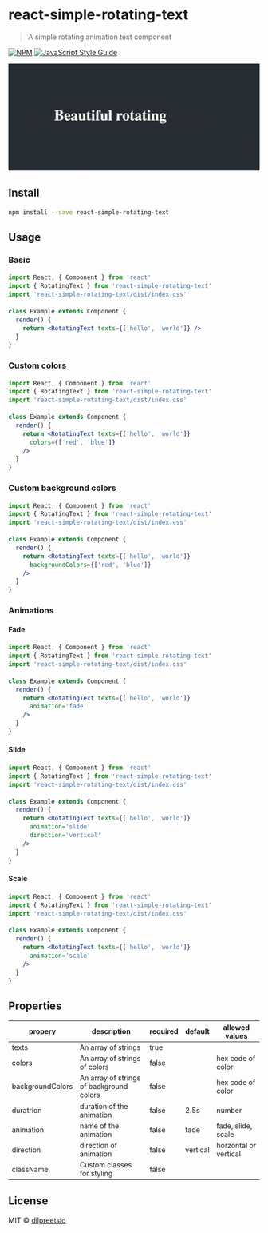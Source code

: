 # react-simple-rotating-text

> A simple rotating animation text component

[![NPM](https://img.shields.io/npm/v/react-simple-rotating-text.svg)](https://www.npmjs.com/package/react-simple-rotating-text) [![JavaScript Style Guide](https://img.shields.io/badge/code_style-standard-brightgreen.svg)](https://standardjs.com)

![Demo gif](https://raw.githubusercontent.com/dilpreetsio/react-simple-rotating-text/main/demo.gif)

## Install

```bash
npm install --save react-simple-rotating-text
```

## Usage

### Basic

```jsx
import React, { Component } from 'react'
import { RotatingText } from 'react-simple-rotating-text'
import 'react-simple-rotating-text/dist/index.css'

class Example extends Component {
  render() {
    return <RotatingText texts={['hello', 'world']} />
  }
}
```

### Custom colors

```jsx
import React, { Component } from 'react'
import { RotatingText } from 'react-simple-rotating-text'
import 'react-simple-rotating-text/dist/index.css'

class Example extends Component {
  render() {
    return <RotatingText texts={['hello', 'world']}
      colors={['red', 'blue']}
    />
  }
}
```

### Custom background colors

```jsx
import React, { Component } from 'react'
import { RotatingText } from 'react-simple-rotating-text'
import 'react-simple-rotating-text/dist/index.css'

class Example extends Component {
  render() {
    return <RotatingText texts={['hello', 'world']}
      backgroundColors={['red', 'blue']}
    />
  }
}
```

### Animations

#### Fade

```jsx
import React, { Component } from 'react'
import { RotatingText } from 'react-simple-rotating-text'
import 'react-simple-rotating-text/dist/index.css'

class Example extends Component {
  render() {
    return <RotatingText texts={['hello', 'world']}
      animation='fade'
    />
  }
}
```

#### Slide

```jsx
import React, { Component } from 'react'
import { RotatingText } from 'react-simple-rotating-text'
import 'react-simple-rotating-text/dist/index.css'

class Example extends Component {
  render() {
    return <RotatingText texts={['hello', 'world']}
      animation='slide'
      direction='vertical'
    />
  }
}
```

#### Scale

```jsx
import React, { Component } from 'react'
import { RotatingText } from 'react-simple-rotating-text'
import 'react-simple-rotating-text/dist/index.css'

class Example extends Component {
  render() {
    return <RotatingText texts={['hello', 'world']}
      animation='scale'
    />
  }
}
```

## Properties

| propery   | description                | required | default  | allowed values        |
| --------- | -------------------------- | -------- | -------- | --------------------- |
| texts     | An array of strings        | true     |          |                       |
| colors     | An array of strings of colors       | false    |          | hex code of color     |
| backgroundColors     | An array of strings of background colors       | false    |          | hex code of color     |
| duratrion | duration of the animation  | false    | 2.5s     | number                |
| animation | name of the animation      | false    | fade     | fade, slide, scale |
| direction | direction of animation     | false    | vertical | horzontal or vertical |
| className | Custom classes for styling | false    |          |

## License

MIT © [dilpreetsio](https://github.com/dilpreetsio)
